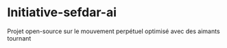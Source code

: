 # Initiative-sefdar-ai
Projet open-source sur le mouvement perpétuel optimisé avec des aimants tournant

